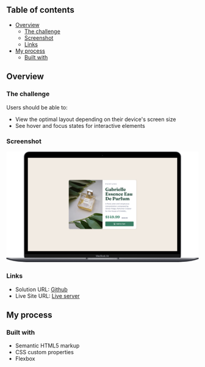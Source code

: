 ## Table of contents

- [Overview](#overview)
  - [The challenge](#the-challenge)
  - [Screenshot](#screenshot)
  - [Links](#links)
- [My process](#my-process)
  - [Built with](#built-with)

## Overview

### The challenge

Users should be able to:

- View the optimal layout depending on their device's screen size
- See hover and focus states for interactive elements

### Screenshot

![](./design/image.png)

### Links

- Solution URL: [Github](https://github.com/OungHongly/Product-preview-card.git)
- Live Site URL: [Live server](https://your-live-site-url.com)

## My process

### Built with

- Semantic HTML5 markup
- CSS custom properties
- Flexbox
